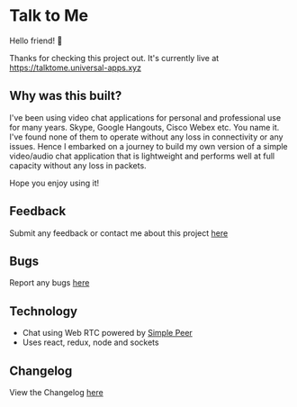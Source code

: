 # Talk to Me

Hello friend! 👋

Thanks for checking this project out. It's currently live at 
https://talktome.universal-apps.xyz

## Why was this built?

I've been using video chat applications for personal and professional use for many years. Skype, Google Hangouts, Cisco Webex etc. You name it. I've found none of them to operate  without any loss in connectivity or any issues. Hence I embarked on a journey to build my own version of a simple video/audio chat application that is lightweight and performs well at full capacity without any loss in packets. 

Hope you enjoy using it!

## Feedback

Submit any feedback or contact me about this project [here](https://goo.gl/forms/NRyqULBDE4sT5EN33)

## Bugs

Report any bugs [here](https://docs.google.com/forms/d/e/1FAIpQLSfyNWPidadiHk54LpZx2tjM2nVKUsGHRihCUKDA3pCtI4Gk1w/viewform)

## Technology

- Chat using Web RTC powered by [Simple Peer](https://github.com/feross/simple-peer)
- Uses react, redux, node and sockets

## Changelog

View the Changelog [here](./CHANGELOG.md)
